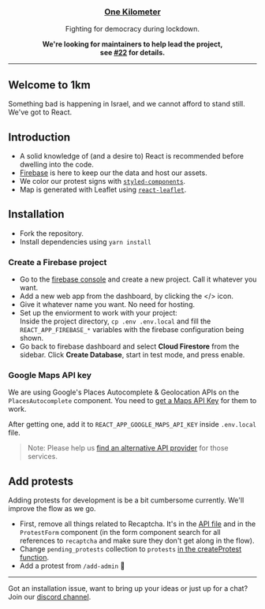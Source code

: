 <h3 align="center"><a href="https://1km.co.il">One Kilometer</a></h3>
<p align="center">
Fighting for democracy during lockdown.<br>
</p>

<p align="center" >
<b>  We're looking for maintainers to help lead the project, <br/>see <a href="https://github.com/guytepper/1km.co.il/issues/22">#22</a> for details.</b>
</p>

<hr/>

## Welcome to 1km

Something bad is happening in Israel, and we cannot afford to stand still. We've got to React.

## Introduction

- A solid knowledge of (and a desire to) React is recommended before dwelling into the code.
- [Firebase](https://firebase.google.com/) is here to keep our the data and host our assets.
- We color our protest signs with [`styled-components`](https://styled-components.com/).
- Map is generated with Leaflet using [`react-leaflet`](https://react-leaflet.js.org/).

## Installation

- Fork the repository.
- Install dependencies using `yarn install`

### Create a Firebase project

- Go to the [firebase console](https://console.firebase.google.com) and create a new project. Call it whatever you want.
- Add a new web app from the dashboard, by clicking the </> icon.
- Give it whatever name you want. No need for hosting.
- Set up the enviorment to work with your project:  
  Inside the project directory, `cp .env .env.local` and fill the `REACT_APP_FIREBASE_*` variables with the firebase configuration being shown.
- Go back to firebase dashboard and select **Cloud Firestore** from the sidebar. Click **Create Database**, start in test mode, and press enable.

### Google Maps API key

We are using Google's Places Autocomplete & Geolocation APIs on the `PlacesAutocomplete` component. You need to [get a Maps API Key](https://developers.google.com/maps/documentation/javascript/get-api-key) for them to work.

After getting one, add it to `REACT_APP_GOOGLE_MAPS_API_KEY` inside `.env.local` file.

> Note: Please help us [find an alternative API provider](https://github.com/guytepper/1km.co.il/issues/6) for those services.

## Add protests

Adding protests for development is be a bit cumbersome currently. We'll improve the flow as we go.

- First, remove all things related to Recaptcha. It's in the [API file](https://github.com/guytepper/1km.co.il/blob/master/src/api/index.js#L30-L32) and in the `ProtestForm` component (in the form component search for all references to `recaptcha` and make sure they don't get along in the flow).
- Change `pending_protests` collection to `protests` [in the createProtest function](https://github.com/guytepper/1km.co.il/blob/master/src/api/index.js#L34).
- Add a protest from `/add-admin` 🤗

<hr/>

Got an installation issue, want to bring up your ideas or just up for a chat? Join our [discord channel](https://discord.gg/CdT7d9p).
